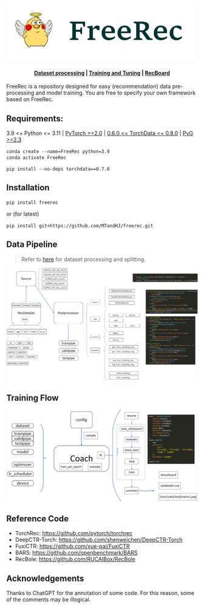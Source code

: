 

![](docs/src/logo.png)

<h4 align="center">
    <p>
        <a href="https://github.com/MTandHJ/freerec/blob/master/dataset%20processing.md">Dataset processing</a> |
        <a href="https://github.com/MTandHJ/freerec/blob/master/training%20and%20tuning.md">Training and Tuning</a> |
        <a href="https://github.com/MTandHJ/RecBoard">RecBoard</a>
    </p>
</h4>

FreeRec is a repository designed for easy (recommendation) data pre-processing and model training. You are free to specify your own framework based on FreeRec.


## Requirements: 

3.9 <= Python <= 3.11 | [PyTorch >=2.0](https://pytorch.org/) | [0.6.0 <= TorchData <= 0.8.0](https://github.com/pytorch/data) | [PyG >=2.3](https://pytorch-geometric.readthedocs.io/en/latest/notes/installation.html#)


```
conda create --name=FreeRec python=3.9
conda activate FreeRec
```

```
pip install --no-deps torchdata==0.7.0
```


## Installation

    pip install freerec

or (for latest)

    pip install git+https://github.com/MTandHJ/freerec.git



## Data Pipeline

> Refer to [here](./dataset%20processing.md) for dataset processing and splitting.

![](docs/src/pipeline.png)


## Training Flow


![](docs/src/flow.png)


## Reference Code

- TorchRec: https://github.com/pytorch/torchrec 
- DeepCTR-Torch: https://github.com/shenweichen/DeepCTR-Torch
- FuxiCTR: https://github.com/xue-pai/FuxiCTR
- BARS: https://github.com/openbenchmark/BARS
- RecBole: https://github.com/RUCAIBox/RecBole



## Acknowledgements

Thanks to ChatGPT for the annotation of some code. For this reason, some of the comments may be illogical.